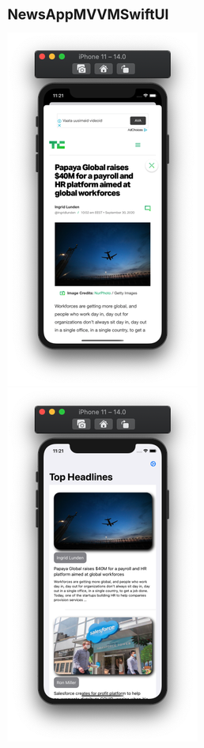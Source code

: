 # NewsAppMVVMSwiftUI

![](https://github.com/ram4ik/NewsAppMVVMSwiftUI/blob/main/NewsAppMVVMSwiftUI/Assets.xcassets/Screenshot%202020-09-30%20at%2011.21.13.imageset/Screenshot%202020-09-30%20at%2011.21.13.png)
![](https://github.com/ram4ik/NewsAppMVVMSwiftUI/blob/main/NewsAppMVVMSwiftUI/Assets.xcassets/Screenshot%202020-09-30%20at%2011.21.17.imageset/Screenshot%202020-09-30%20at%2011.21.17.png)
